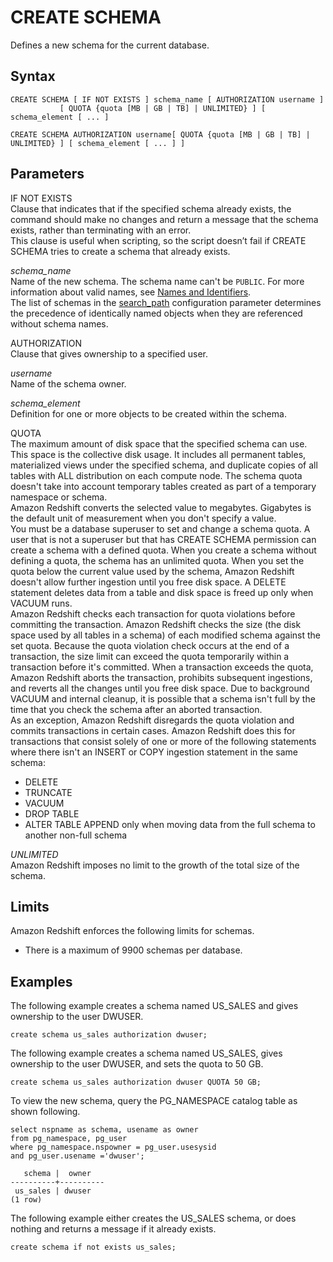 # CREATE SCHEMA<a name="r_CREATE_SCHEMA"></a>

Defines a new schema for the current database\.

## Syntax<a name="r_CREATE_SCHEMA-synopsis"></a>

```
CREATE SCHEMA [ IF NOT EXISTS ] schema_name [ AUTHORIZATION username ] 
           [ QUOTA {quota [MB | GB | TB] | UNLIMITED} ] [ schema_element [ ... ] 

CREATE SCHEMA AUTHORIZATION username[ QUOTA {quota [MB | GB | TB] | UNLIMITED} ] [ schema_element [ ... ] ]
```

## Parameters<a name="r_CREATE_SCHEMA-parameters"></a>

 IF NOT EXISTS   
Clause that indicates that if the specified schema already exists, the command should make no changes and return a message that the schema exists, rather than terminating with an error\.  
This clause is useful when scripting, so the script doesn’t fail if CREATE SCHEMA tries to create a schema that already exists\.

 *schema\_name*   
Name of the new schema\. The schema name can't be `PUBLIC`\. For more information about valid names, see [Names and Identifiers](r_names.md)\.  
The list of schemas in the [search\_path](r_search_path.md) configuration parameter determines the precedence of identically named objects when they are referenced without schema names\.

AUTHORIZATION   
Clause that gives ownership to a specified user\.

 *username*   
Name of the schema owner\.

 *schema\_element*   
Definition for one or more objects to be created within the schema\.

QUOTA  
The maximum amount of disk space that the specified schema can use\. This space is the collective disk usage\. It includes all permanent tables, materialized views under the specified schema, and duplicate copies of all tables with ALL distribution on each compute node\. The schema quota doesn't take into account temporary tables created as part of a temporary namespace or schema\.   
Amazon Redshift converts the selected value to megabytes\. Gigabytes is the default unit of measurement when you don't specify a value\.  
You must be a database superuser to set and change a schema quota\. A user that is not a superuser but that has CREATE SCHEMA permission can create a schema with a defined quota\. When you create a schema without defining a quota, the schema has an unlimited quota\. When you set the quota below the current value used by the schema, Amazon Redshift doesn't allow further ingestion until you free disk space\. A DELETE statement deletes data from a table and disk space is freed up only when VACUUM runs\.   
Amazon Redshift checks each transaction for quota violations before committing the transaction\. Amazon Redshift checks the size \(the disk space used by all tables in a schema\) of each modified schema against the set quota\. Because the quota violation check occurs at the end of a transaction, the size limit can exceed the quota temporarily within a transaction before it's committed\. When a transaction exceeds the quota, Amazon Redshift aborts the transaction, prohibits subsequent ingestions, and reverts all the changes until you free disk space\. Due to background VACUUM and internal cleanup, it is possible that a schema isn't full by the time that you check the schema after an aborted transaction\.   
As an exception, Amazon Redshift disregards the quota violation and commits transactions in certain cases\. Amazon Redshift does this for transactions that consist solely of one or more of the following statements where there isn't an INSERT or COPY ingestion statement in the same schema:  
+ DELETE
+ TRUNCATE
+ VACUUM
+ DROP TABLE
+ ALTER TABLE APPEND only when moving data from the full schema to another non\-full schema

 *UNLIMITED*   
Amazon Redshift imposes no limit to the growth of the total size of the schema\.

## Limits<a name="r_CREATE_SCHEMA-limit"></a>

Amazon Redshift enforces the following limits for schemas\.
+ There is a maximum of 9900 schemas per database\.

## Examples<a name="r_CREATE_SCHEMA-examples"></a>

The following example creates a schema named US\_SALES and gives ownership to the user DWUSER\.

```
create schema us_sales authorization dwuser;
```

The following example creates a schema named US\_SALES, gives ownership to the user DWUSER, and sets the quota to 50 GB\.

```
create schema us_sales authorization dwuser QUOTA 50 GB;
```

To view the new schema, query the PG\_NAMESPACE catalog table as shown following\.

```
select nspname as schema, usename as owner
from pg_namespace, pg_user
where pg_namespace.nspowner = pg_user.usesysid
and pg_user.usename ='dwuser';

   schema |  owner
----------+----------
 us_sales | dwuser
(1 row)
```

The following example either creates the US\_SALES schema, or does nothing and returns a message if it already exists\.

```
create schema if not exists us_sales;
```
